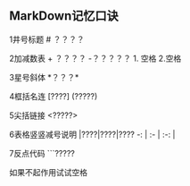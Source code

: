 ## MarkDown记忆口诀

1井号标题     # ？？？？

2加减数表     + ？？？？ -？？？？？       1. 空格  2.空格

3星号斜体     \*？？？*

4框括名连    \[????] \(?????) 

5尖括链接    \<?????>

6表格竖竖减号说明     \|????|????|????    -: |  :-  |  :-: |

7反点代码    \```?????



如果不起作用试试空格 